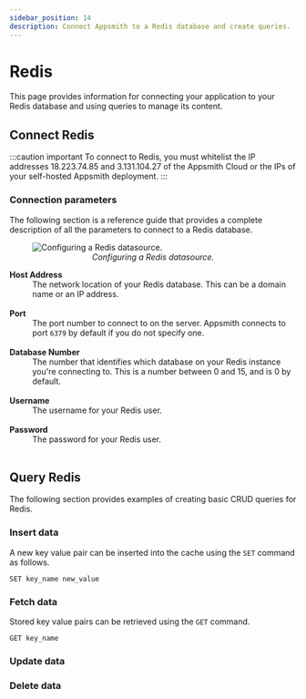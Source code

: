 ```yaml
---
sidebar_position: 14
description: Connect Appsmith to a Redis database and create queries.
---
```

# Redis

This page provides information for connecting your application to your Redis database and using queries to manage its content.

## Connect Redis

:::caution important
To connect to Redis, you must whitelist the IP addresses 18.223.74.85 and 3.131.104.27 of the Appsmith Cloud or the IPs of your self-hosted Appsmith deployment.
:::

### Connection parameters

The following section is a reference guide that provides a complete description of all the parameters to connect to a Redis database.

<figure>
  <img src="/img/redis-datasource-config.png" style={{width: "100%", height: "auto"}} alt="Configuring a Redis datasource." />
  <figcaption align="center"><i>Configuring a Redis datasource.</i></figcaption>
</figure>

<dl>
  <dt><b>Host Address</b></dt>
  <dd>The network location of your Redis database. This can be a domain name or an IP address.</dd><br />

  <dt><b>Port</b></dt>
  <dd>The port number to connect to on the server. Appsmith connects to port <code>6379</code> by default if you do not specify one.</dd><br />

  <dt><b>Database Number</b></dt>
  <dd>The number that identifies which database on your Redis instance you're connecting to. This is a number between 0 and 15, and is 0 by default.</dd><br />

  <dt><b>Username</b></dt>
  <dd>The username for your Redis user.
  </dd><br />

  <dt><b>Password</b></dt>
  <dd>The password for your Redis user.
  </dd><br />
</dl>

## Query Redis

The following section provides examples of creating basic CRUD queries for Redis.

### Insert data

A new key value pair can be inserted into the cache using the `SET` command as follows.

```
SET key_name new_value
```

### Fetch data

Stored key value pairs can be retrieved using the `GET` command.

```
GET key_name
```

### Update data



### Delete data
